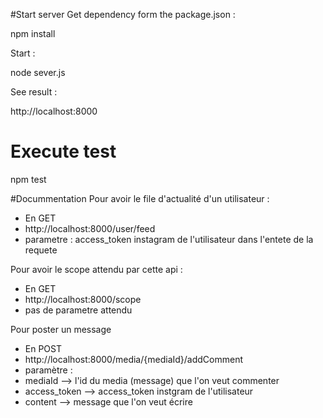 #Start server
Get dependency form the package.json :

npm install

Start :

node sever.js

See result :

http://localhost:8000

# Execute test
npm test

#Docummentation
Pour avoir le file d'actualité d'un utilisateur :

* En GET
* http://localhost:8000/user/feed
* parametre : access_token instagram de l'utilisateur dans l'entete de la requete

Pour avoir le scope attendu par cette api :

* En GET
* http://localhost:8000/scope
* pas de parametre attendu

Pour poster un message 

* En POST
* http://localhost:8000/media/{mediaId}/addComment
* paramètre : 
* mediaId --> l'id du media (message) que l'on veut commenter
* access_token --> access_token instgram de l'utilisateur
* content --> message que l'on veut écrire